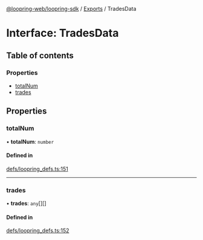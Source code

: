 [@loopring-web/loopring-sdk](../README.md) / [Exports](../modules.md) / TradesData

# Interface: TradesData

## Table of contents

### Properties

- [totalNum](TradesData.md#totalnum)
- [trades](TradesData.md#trades)

## Properties

### totalNum

• **totalNum**: `number`

#### Defined in

[defs/loopring_defs.ts:151](https://github.com/Loopring/loopring_sdk/blob/ea87b1c/src/defs/loopring_defs.ts#L151)

___

### trades

• **trades**: `any`[][]

#### Defined in

[defs/loopring_defs.ts:152](https://github.com/Loopring/loopring_sdk/blob/ea87b1c/src/defs/loopring_defs.ts#L152)
